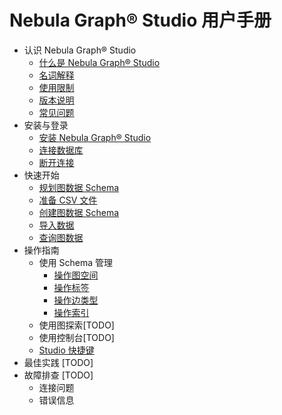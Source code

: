 # Nebula Graph&reg; Studio 用户手册

- 认识 Nebula Graph&reg; Studio
  - [什么是 Nebula Graph&reg; Studio](about-studio/st-ug-what-is-graph-studio.md)
  - [名词解释](about-studio/st-ug-terms.md)
  - [使用限制](about-studio/st-ug-limitations.md)
  - [版本说明](about-studio/st-ug-check-updates.md)
  - [常见问题](about-studio/st-ug-faq.md)
- 安装与登录
  - [安装 Nebula Graph&reg; Studio](install-configure/st-ug-install.md)
  - [连接数据库](install-configure/st-ug-connect.md)
  - [断开连接](install-configure/st-ug-reset-connection.md)
- 快速开始
  - [规划图数据 Schema](docs/quick-start/st-ug-plan-schema.md)
  - [准备 CSV 文件](docs/quick-start/st-ug-prepare-csv.md)
  - [创建图数据 Schema](docs/quick-start/st-ug-create-schema.md)
  - [导入数据](docs/quick-start/st-ug-import-data.md)
  - [查询图数据](docs/quick-start/st-ug-explore.md)
- 操作指南
  - 使用 Schema 管理
    - [操作图空间](use-studio/manage-schema/st-ug-crud-space.md)
    - [操作标签](use-studio/manage-schema/st-ug-crud-tag.md)
    - [操作边类型](use-studio/manage-schema/st-ug-crud-edge-type.md)
    - [操作索引](use-studio/manage-schema/st-ug-crud-index.md)
  - 使用图探索[TODO]
  - 使用控制台[TODO]
  - [Studio 快捷键](use-studio/st-ug-shortcuts.md)
- 最佳实践 [TODO]
- 故障排查 [TODO]
  - 连接问题
  - 错误信息
